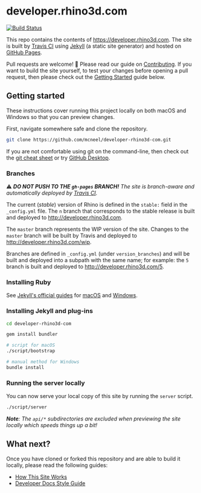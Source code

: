 # developer.rhino3d.com

[![Build Status](https://travis-ci.com/mcneel/developer-rhino3d-com.svg?branch=master)](https://travis-ci.com/mcneel/developer-rhino3d-com)

This repo contains the contents of https://developer.rhino3d.com.
The site is built by [Travis CI](https://travis-ci.com/mcneel/developer-rhino3d-com) using [Jekyll](http://jekyllrb.com/) (a static site generator) and hosted on [GitHub Pages](https://pages.github.com/).

Pull requests are welcome! :tada: Please read our guide on [Contributing](https://github.com/mcneel/developer-rhino3d-com/blob/6/CONTRIBUTING.md). If you want to build the site yourself, to test your changes before opening a pull request, then please check out the [Getting Started](#getting-started) guide below.

## Getting started

These instructions cover running this project locally on both macOS and Windows so that you can preview changes.

First, navigate somewhere safe and clone the repository.

```bash
git clone https://github.com/mcneel/developer-rhino3d-com.git
```

If you are not comfortable using git on the command-line, then check out the [git cheat sheet](https://services.github.com/on-demand/downloads/github-git-cheat-sheet.pdf) or try [GitHub Desktop](https://desktop.github.com).

### Branches

:warning: _**DO NOT PUSH TO THE `gh-pages` BRANCH!** The site is branch-aware and automatically deployed by [Travis CI](https://travis-ci.com/mcneel/developer-rhino3d-com)._

The current (_stable_) version of Rhino is defined in the `stable:` field in the `_config.yml` file.  The `n` branch that corresponds to the stable release is built and deployed to http://developer.rhino3d.com.  

The `master` branch represents the WIP version of the site.  Changes to the `master` branch will be built by Travis and deployed to http://developer.rhino3d.com/wip.  

Branches are defined in `_config.yml` (under `version_branches`) and will be built and deployed into a subpath with the same name; for example: the `5` branch is built and deployed to http://developer.rhino3d.com/5.

### Installing Ruby

See [Jekyll's official guides](https://jekyllrb.com/docs/installation/) for [macOS](https://jekyllrb.com/docs/installation/macos/) and [Windows](https://jekyllrb.com/docs/installation/windows/).

### Installing Jekyll and plug-ins

```bash
cd developer-rhino3d-com

gem install bundler

# script for macOS
./script/bootstrap

# manual method for Windows
bundle install
```

### Running the server locally

You can now serve your local copy of this site by running the `server` script.

```bash
./script/server
```

_**Note**: The `api/*` subdirectories are excluded when previewing the site locally which speeds things up a bit!_

## What next?

Once you have cloned or forked this repository and are able to build it locally, please read the following guides:

- [How This Site Works](http://developer.rhino3d.com/guides/general/how-this-site-works/)
- [Developer Docs Style Guide](http://developer.rhino3d.com/guides/general/developer-docs-style-guide/)
